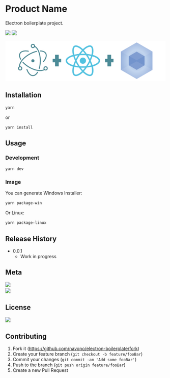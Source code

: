 # Product Name
Electron boilerplate project.

<!-- [![NPM Version][npm-image]][npm-url]
[![Build Status][travis-image]][travis-url]
[![Downloads Stats][npm-downloads]][npm-url] -->
![](https://img.shields.io/badge/version-v0.0.1-519dd9.svg)
![](https://img.shields.io/badge/language-Typescript-orange.svg)

<!-- One to two paragraph statement about your product and what it does. -->

![](erb-logo.png)

## Installation

```sh
yarn
```
or

```sh
yarn install
```

## Usage

<!-- _For more examples and usage, please refer to the [Wiki][wiki]._ -->

### Development

```sh
yarn dev
```

### Image
You can generate Windows Installer:
```sh
yarn package-win
```

Or Linux:
```sh
yarn package-linux
```


## Release History

* 0.0.1
    * Work in progress

## Meta
[![](https://img.shields.io/badge/twitter-@navono1-blue.svg)](https://twitter.com/navono1)
</br>[![](https://img.shields.io/badge/email-@navono007-blue.svg)](mailto:navono007@gmail.com)


## License
[![](https://img.shields.io/badge/license-MIT-000000.svg)](https://github.com/navono/electron-boilerplate/blob/master/LICENSE)

## Contributing

1. Fork it (<https://github.com/navono/electron-boilerplate/fork>)
2. Create your feature branch (`git checkout -b feature/fooBar`)
3. Commit your changes (`git commit -am 'Add some fooBar'`)
4. Push to the branch (`git push origin feature/fooBar`)
5. Create a new Pull Request

<!-- Markdown link & img dfn's -->
[npm-image]: https://img.shields.io/npm/v/datadog-metrics.svg?style=flat-square
[npm-url]: https://npmjs.org/package/datadog-metrics
[npm-downloads]: https://img.shields.io/npm/dm/datadog-metrics.svg?style=flat-square
[travis-image]: https://img.shields.io/travis/dbader/node-datadog-metrics/master.svg?style=flat-square
[travis-url]: https://travis-ci.org/dbader/node-datadog-metrics
[wiki]: https://github.com/yourname/yourproject/wiki
